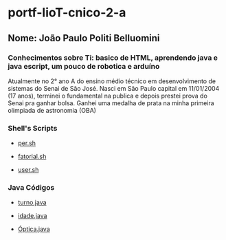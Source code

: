 # portf-lioT-cnico-2-a

## Nome: João Paulo Politi Belluomini

### Conhecimentos sobre Ti: basico de HTML, aprendendo java e java escript, um pouco de robotica e arduíno

Atualmente no 2° ano A do ensino médio técnico em desenvolvimento de sistemas do Senai de São José.
Nasci em São Paulo capital em 11/01/2004 (17 anos), terminei o fundamental na publica e depois prestei prova do Senai pra ganhar bolsa.
Ganhei uma medalha de prata na minha primeira olimpiada de astronomia (OBA)

### Shell's Scripts
* [per.sh](exercícios-shellScript/per.sh)

* [fatorial.sh](exercícios-shellScript/fatorial.sh)

* [user.sh](exercícios-shellScript/user.sh)

### Java Códigos
* [turno.java](LógicaComputação/turno.java)

* [idade.java](LógicaComputação/idade.java)

* [Óptica.java](LógicaComputação/Óptica.java)
